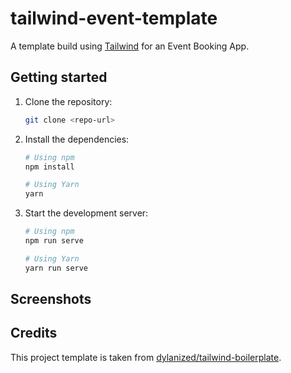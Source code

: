 # tailwind-event-template

A template build using [Tailwind](https://tailwindcss.com/) for an Event Booking App.

## Getting started

1. Clone the repository:

   ```bash
   git clone <repo-url>
   ```

2. Install the dependencies:

   ```bash
   # Using npm
   npm install

   # Using Yarn
   yarn
   ```

3. Start the development server:

   ```bash
   # Using npm
   npm run serve

   # Using Yarn
   yarn run serve
   ```

## Screenshots

## Credits
This project template is taken from [dylanized/tailwind-boilerplate](https://github.com/dylanized/tailwind-boilerplate).